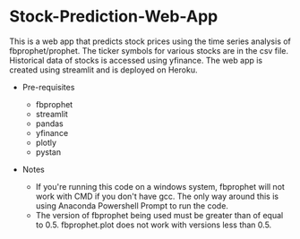 # Stock-Prediction-Web-App  

This is a web app that predicts stock prices using the time series analysis of fbprophet/prophet. The ticker symbols for various stocks are in the csv file. Historical data of stocks is accessed using yfinance. The web app is created using streamlit and is deployed on Heroku.  

- Pre-requisites
  - fbprophet
  - streamlit
  - pandas
  - yfinance
  - plotly
  - pystan 
 
- Notes
  - If you're running this code on a windows system, fbprophet will not work with CMD if you don't have gcc. The only way around this is using Anaconda Powershell Prompt to run the code. 
  - The version of fbprophet being used must be greater than of equal to 0.5. fbprophet.plot does not work with versions less than 0.5.  
